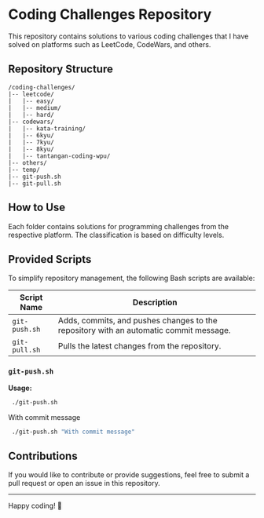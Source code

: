 # Coding Challenges Repository

This repository contains solutions to various coding challenges that I have solved on platforms such as LeetCode, CodeWars, and others.

## Repository Structure
```
/coding-challenges/
|-- leetcode/
|   |-- easy/
|   |-- medium/
|   |-- hard/
|-- codewars/
|   |-- kata-training/
|	|-- 6kyu/
|	|-- 7kyu/
|	|-- 8kyu/
|   |-- tantangan-coding-wpu/
|-- others/
|-- temp/
|-- git-push.sh
|-- git-pull.sh
```

## How to Use
Each folder contains solutions for programming challenges from the respective platform. The classification is based on difficulty levels.

## Provided Scripts
To simplify repository management, the following Bash scripts are available:

| Script Name   | Description                                                                           |
|---------------|---------------------------------------------------------------------------------------|
| `git-push.sh` | Adds, commits, and pushes changes to the repository with an automatic commit message. |
| `git-pull.sh` | Pulls the latest changes from the repository.                                         |

### `git-push.sh`

**Usage:**
```sh
 ./git-push.sh
```
With commit message
```sh
 ./git-push.sh "With commit message"
```


## Contributions
If you would like to contribute or provide suggestions, feel free to submit a pull request or open an issue in this repository.

---
Happy coding! 🚀

